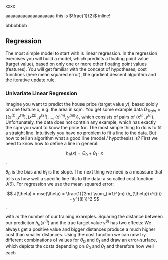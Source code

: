 <!DOCTYPE html>
<html>
<head>
  <meta charset="UTF-8" />
  <title>This site is for testing purpose</title>
  <link rel="stylesheet" href="https://cdn.jsdelivr.net/npm/katex@0.10.2/dist/katex.min.css" integrity="sha384-yFRtMMDnQtDRO8rLpMIKrtPCD5jdktao2TV19YiZYWMDkUR5GQZR/NOVTdquEx1j" crossorigin="anonymous">
  <script defer src="https://cdn.jsdelivr.net/npm/katex@0.10.2/dist/katex.min.js" integrity="sha384-9Nhn55MVVN0/4OFx7EE5kpFBPsEMZxKTCnA+4fqDmg12eCTqGi6+BB2LjY8brQxJ" crossorigin="anonymous"></script>
  <script defer src="https://cdn.jsdelivr.net/npm/katex@0.10.2/dist/contrib/auto-render.min.js" integrity="sha384-kWPLUVMOks5AQFrykwIup5lo0m3iMkkHrD0uJ4H5cjeGihAutqP0yW0J6dpFiVkI" crossorigin="anonymous" onload="renderMathInElement(document.body);"></script>
</head>
<body>
xxxx


aaaaaaaaaaaaaaaaaaaa this is $\frac{1}{2}$ inline!

bbbbbbbb



## Regression

The most simple model to start with is linear regression. In the regression exercises you will build a model, which predicts a floating point value (target value), based on only one or more other floating point values (features). You will get familiar with the concept of hypotheses, cost functions (here mean squared error), the gradient descent algorithm and the iterative update rule. 

### Univariate Linear Regression

Imagine you want to predict the house price (target value $y$), based sololy on one feature $x$, e.g. the area in sqm. You get some example data $D_{Train} = \{(x^{(1)}, y^{(1)}), (x^{(2)}, y^{(2)}), \ldots, (x^{(m)}, y^{(m)})\}$, which consists of pairs of $(x^{(i)}, y^{(i)})$. Unfortunately, the data does not contain any example, which has exactly the sqm you want to know the price for. The most simple thing to do is to fit a straight line. Intuitively you have no problem to fit a line to the data. But how to tell an algorithm what a good line (model / hypothesis) is? First we need to know how to define a line in general: 

$$ h_{\theta}(x) = \theta_0 + \theta_1 \cdot x $$,

$\theta_0$ is the bias and $\theta_1$ is the slope. The next thing we need is a meassure that tells us how well a specific line fits to the data: a so called cost function $J(\theta)$. For regression we use the mean squared error: 

$$ J(\theta) = mse(\theta) = \frac{1}{2m} \sum_{i=1}^{m} (h_{\theta}(x^{(i)} - y^{(i)})^2 $$,

with $m$ the number of our training examples. Squaring the distance between our prediciton $h_{\theta}(x^{(i)})$ and the true target value $y^{(i)}$ has two effects: We always get a positive value and bigger distances produce a much higher cost than smaller distances. Using the cost function we can now try different combinations of values for  $\theta_0$ and $\theta_1$ and draw an error-surface, which depicts the costs depending on  $\theta_0$ and $\theta_1$ and therefore how well each






</body>

<script>
  renderMathInElement(document.body,{delimiters: {left: "$$", right: "$$", display: true}]});
  renderMathInElement(document.body,{delimiters: {left: "$", right: "$", display: false}]});
</script>

</html>
